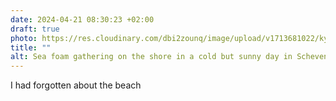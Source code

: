 ```yaml
---
date: 2024-04-21 08:30:23 +02:00
draft: true
photo: https://res.cloudinary.com/dbi2zounq/image/upload/v1713681022/kyplxndyjv9cgm7k4626.jpg
title: ""
alt: Sea foam gathering on the shore in a cold but sunny day in Scheveningen.
---
```


I had forgotten about the beach

